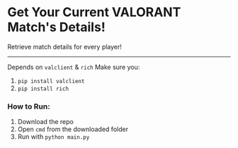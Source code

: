 # Get Your Current VALORANT Match's Details!

Retrieve match details for every player!

---

Depends on `valclient` & `rich`
Make sure you:
1) `pip install valclient`
2) `pip install rich`

### How to Run:
1) Download the repo
2) Open `cmd` from the downloaded folder
3) Run with `python main.py`
